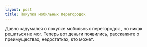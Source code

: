 ```yaml
---
layout: post 
title: Покупка мобильных перегородок
--- 
```

Давно задумался о покупке мобильных перегородок , но никак решиться не мог. Теперь вот деньги появились, расскажите о преимуществах, недостатках, кто может.
